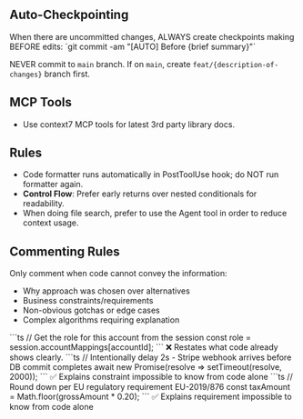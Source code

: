 <user-level-instructions>

## Auto-Checkpointing

<critical>
  When there are uncommitted changes, ALWAYS create checkpoints making BEFORE edits: `git commit -am "[AUTO] Before {brief summary}"`
  
  NEVER commit to `main` branch. If on `main`, create `feat/{description-of-changes}` branch first.
</critical>

## MCP Tools

- Use context7 MCP tools for latest 3rd party library docs.

## Rules

- Code formatter runs automatically in PostToolUse hook; do NOT run formatter again.
- **Control Flow**: Prefer early returns over nested conditionals for readability.
- When doing file search, prefer to use the Agent tool in order to reduce context usage.

## Commenting Rules

Only comment when code cannot convey the information:

- Why approach was chosen over alternatives
- Business constraints/requirements
- Non-obvious gotchas or edge cases
- Complex algorithms requiring explanation

<example type="invalid">
```ts
// Get the role for this account from the session
const role = session.accountMappings[accountId];
```
❌ Restates what code already shows clearly.
</example>

<example type="valid">
```ts
// Intentionally delay 2s - Stripe webhook arrives before DB commit completes
await new Promise(resolve => setTimeout(resolve, 2000));
```
✅ Explains constraint impossible to know from code alone
</example>

<example type="valid">
```ts
// Round down per EU regulatory requirement EU-2019/876
const taxAmount = Math.floor(grossAmount * 0.20);
```
✅ Explains requirement impossible to know from code alone
</example>

</user-level-instructions>
